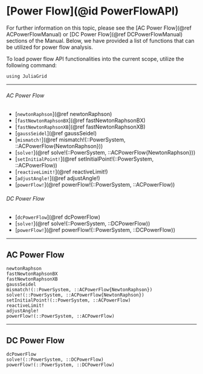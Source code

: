 # [Power Flow](@id PowerFlowAPI)
For further information on this topic, please see the [AC Power Flow](@ref ACPowerFlowManual) or [DC Power Flow](@ref DCPowerFlowManual) sections of the Manual. Below, we have provided a list of functions that can be utilized for power flow analysis.

To load power flow API functionalities into the current scope, utilize the following command:
```@example LoadApi
using JuliaGrid
```

---

###### AC Power Flow
* [`newtonRaphson`](@ref newtonRaphson)
* [`fastNewtonRaphsonBX`](@ref fastNewtonRaphsonBX)
* [`fastNewtonRaphsonXB`](@ref fastNewtonRaphsonXB)
* [`gaussSeidel`](@ref gaussSeidel)
* [`mismatch!`](@ref mismatch!(::PowerSystem, ::ACPowerFlow{NewtonRaphson}))
* [`solve!`](@ref solve!(::PowerSystem, ::ACPowerFlow{NewtonRaphson}))
* [`setInitialPoint!`](@ref setInitialPoint!(::PowerSystem, ::ACPowerFlow))
* [`reactiveLimit!`](@ref reactiveLimit!)
* [`adjustAngle!`](@ref adjustAngle!)
* [`powerFlow!`](@ref powerFlow!(::PowerSystem, ::ACPowerFlow))

###### DC Power Flow
* [`dcPowerFlow`](@ref dcPowerFlow)
* [`solve!`](@ref solve!(::PowerSystem, ::DCPowerFlow))
* [`powerFlow!`](@ref powerFlow!(::PowerSystem, ::DCPowerFlow))

---

## AC Power Flow
```@docs
newtonRaphson
fastNewtonRaphsonBX
fastNewtonRaphsonXB
gaussSeidel
mismatch!(::PowerSystem, ::ACPowerFlow{NewtonRaphson})
solve!(::PowerSystem, ::ACPowerFlow{NewtonRaphson})
setInitialPoint!(::PowerSystem, ::ACPowerFlow)
reactiveLimit!
adjustAngle!
powerFlow!(::PowerSystem, ::ACPowerFlow)
```

---

## DC Power Flow
```@docs
dcPowerFlow
solve!(::PowerSystem, ::DCPowerFlow)
powerFlow!(::PowerSystem, ::DCPowerFlow)
```